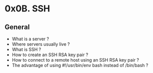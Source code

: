# 0x0B. SSH

## General

 - What is a server ?
 - Where servers usually live ?
 - What is SSH ?
 - How to create an SSH RSA key pair ?
 - How to connect to a remote host using an SSH RSA key pair ?
 - The advantage of using #!/usr/bin/env bash instead of /bin/bash ?
